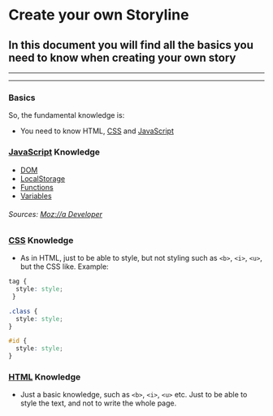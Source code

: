 # Create your own Storyline
## In this document you will find all the basics you need to know when creating your own story

---
---

### Basics
So, the fundamental knowledge is:
- You need to know HTML, [CSS](#css-knowledge) and [JavaScript](#javascript-knowledge)

### [JavaScript](https://developer.mozilla.org/docs/Web/JavaScript) Knowledge
- [DOM](https://developer.mozilla.org/docs/Web/API/Document_Object_Model/Introduction)
- [LocalStorage](https://developer.mozilla.org/docs/Web/API/Window/localStorage)
- [Functions](https://developer.mozilla.org/docs/Web/JavaScript/Guide/Functions)
- [Variables](https://developer.mozilla.org/docs/Learn/JavaScript/First_steps/Variables)
###### Sources: [Moz://a Developer](https://developer.mozilla.org)

### [CSS](https://developer.mozilla.org/docs/Learn/Getting_started_with_the_web/CSS_basics) Knowledge
- As in HTML, just to be able to style, but not styling such as `<b>`, `<i>`, `<u>`, but the CSS like.
  Example:
```css
tag {
  style: style;
 }

.class {
  style: style;
}

#id {
  style: style;
}
```

### [HTML](https://developer.mozilla.org/docs/Learn/Getting_started_with_the_web/HTML_basics) Knowledge
- Just a basic knowledge, such as `<b>`, `<i>`, `<u>` etc. Just to be able to style the text, and not to write the whole page.
